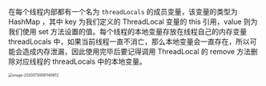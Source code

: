 在每个线程内部都有一个名为 `threadLocals` 的成员变量，该变量的类型为 HashMap ，其中 key 为我们定义的 ThreadLocal 变量的 this 引用，value 则为我们使用 set 方法设置的值。每个线程的本地变量存放在线程自己的内存变量 threadLocals 中，如果当前线程一直不消亡，那么本地变量会一直存在，所以可能会造成内存泄漏，因此使用完毕后要记得调用 ThreadLocal 的 remove 方法删除对应线程的 threadLocals 中的本地变量。

<img src="https://note-austen-1256667106.cos.ap-beijing.myqcloud.com/2020-07-30-001142.png" alt="image-20200730081140612" style="zoom:50%;" />



